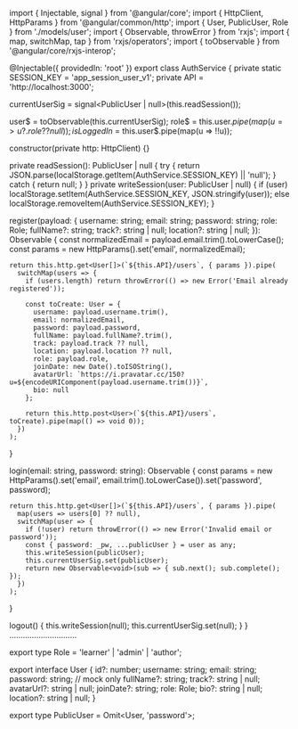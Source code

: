 import { Injectable, signal } from '@angular/core';
import { HttpClient, HttpParams } from '@angular/common/http';
import { User, PublicUser, Role } from './models/user';
import { Observable, throwError } from 'rxjs';
import { map, switchMap, tap } from 'rxjs/operators';
import { toObservable } from '@angular/core/rxjs-interop';

@Injectable({ providedIn: 'root' })
export class AuthService {
  private static SESSION_KEY = 'app_session_user_v1';
  private API = 'http://localhost:3000';

  currentUserSig = signal<PublicUser | null>(this.readSession());

  user$ = toObservable(this.currentUserSig);
  role$ = this.user$.pipe(map(u => u?.role ?? null));
  isLoggedIn$ = this.user$.pipe(map(u => !!u));

  constructor(private http: HttpClient) {}

  private readSession(): PublicUser | null {
    try { return JSON.parse(localStorage.getItem(AuthService.SESSION_KEY) || 'null'); } catch { return null; }
  }
  private writeSession(user: PublicUser | null) {
    if (user) localStorage.setItem(AuthService.SESSION_KEY, JSON.stringify(user));
    else localStorage.removeItem(AuthService.SESSION_KEY);
  }

  register(payload: { username: string; email: string; password: string; role: Role; fullName?: string; track?: string | null; location?: string | null; }): Observable<void> {
    const normalizedEmail = payload.email.trim().toLowerCase();
    const params = new HttpParams().set('email', normalizedEmail);

    return this.http.get<User[]>(`${this.API}/users`, { params }).pipe(
      switchMap(users => {
        if (users.length) return throwError(() => new Error('Email already registered'));

        const toCreate: User = {
          username: payload.username.trim(),
          email: normalizedEmail,
          password: payload.password,
          fullName: payload.fullName?.trim(),
          track: payload.track ?? null,
          location: payload.location ?? null,
          role: payload.role,
          joinDate: new Date().toISOString(),
          avatarUrl: `https://i.pravatar.cc/150?u=${encodeURIComponent(payload.username.trim())}`,
          bio: null
        };

        return this.http.post<User>(`${this.API}/users`, toCreate).pipe(map(() => void 0));
      })
    );
  }

  login(email: string, password: string): Observable<void> {
    const params = new HttpParams().set('email', email.trim().toLowerCase()).set('password', password);

    return this.http.get<User[]>(`${this.API}/users`, { params }).pipe(
      map(users => users[0] ?? null),
      switchMap(user => {
        if (!user) return throwError(() => new Error('Invalid email or password'));
        const { password: _pw, ...publicUser } = user as any;
        this.writeSession(publicUser);
        this.currentUserSig.set(publicUser);
        return new Observable<void>(sub => { sub.next(); sub.complete(); });
      })
    );
  }

  logout() {
    this.writeSession(null);
    this.currentUserSig.set(null);
  }
}
..............................


export type Role = 'learner' | 'admin' | 'author';

export interface User {
  id?: number;
  username: string;
  email: string;
  password: string; // mock only
  fullName?: string;
  track?: string | null;
  avatarUrl?: string | null;
  joinDate?: string;
  role: Role;
  bio?: string | null;
  location?: string | null;
}

export type PublicUser = Omit<User, 'password'>;
